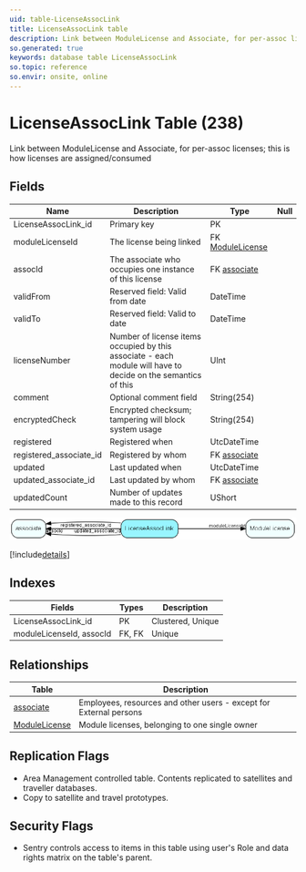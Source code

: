 ```yaml
---
uid: table-LicenseAssocLink
title: LicenseAssocLink table
description: Link between ModuleLicense and Associate, for per-assoc licenses; this is how licenses are assigned/consumed
so.generated: true
keywords: database table LicenseAssocLink
so.topic: reference
so.envir: onsite, online
---
```


# LicenseAssocLink Table (238)

Link between ModuleLicense and Associate, for per-assoc licenses; this is how licenses are assigned/consumed

## Fields

| Name | Description | Type | Null |
|------|-------------|------|:----:|
|LicenseAssocLink\_id|Primary key|PK| |
|moduleLicenseId|The license being linked|FK [ModuleLicense](modulelicense.md)| |
|assocId|The associate who occupies one instance of this license|FK [associate](associate.md)| |
|validFrom|Reserved field: Valid from date|DateTime| |
|validTo|Reserved field: Valid to date|DateTime| |
|licenseNumber|Number of license items occupied by this associate - each module will have to decide on the semantics of this|UInt| |
|comment|Optional comment field|String(254)| |
|encryptedCheck|Encrypted checksum; tampering will block system usage|String(254)| |
|registered|Registered when|UtcDateTime| |
|registered\_associate\_id|Registered by whom|FK [associate](associate.md)| |
|updated|Last updated when|UtcDateTime| |
|updated\_associate\_id|Last updated by whom|FK [associate](associate.md)| |
|updatedCount|Number of updates made to this record|UShort| |


![LicenseAssocLink table relationship diagram](./media/LicenseAssocLink.png)

[!include[details](./includes/licenseassoclink.md)]

## Indexes

| Fields | Types | Description |
|--------|-------|-------------|
|LicenseAssocLink\_id |PK |Clustered, Unique |
|moduleLicenseId, assocId |FK, FK |Unique |

## Relationships

| Table|  Description |
|------|-------------|
|[associate](associate.md)  |Employees, resources and other users - except for External persons |
|[ModuleLicense](modulelicense.md)  |Module licenses, belonging to one single owner |


## Replication Flags

* Area Management controlled table. Contents replicated to satellites and traveller databases.
* Copy to satellite and travel prototypes.

## Security Flags

* Sentry controls access to items in this table using user's Role and data rights matrix on the table's parent.

